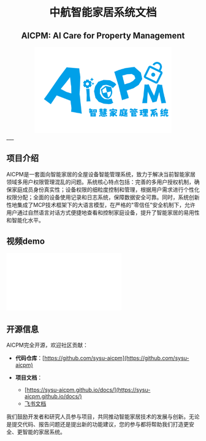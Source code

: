 <h1><center>中航智能家居系统文档</center></h1>

<center><h2>AICPM: AI Care for Property Management</h2></center>

<center><img src='assets/aicpm.png' style="zoom:35%;"></center>
___

## 项目介绍

AICPM是一套面向智能家居的全屋设备智能管理系统，致力于解决当前智能家居领域多用户权限管理混乱的问题。系统核心特点包括：完善的多用户授权机制，确保家庭成员身份真实性；设备权限的细粒度控制和管理，根据用户需求进行个性化权限分配；全面的设备使用记录和日志系统，保障数据安全可靠。同时，系统创新性地集成了MCP技术框架下的大语言模型，在严格的"零信任"安全机制下，允许用户通过自然语言对话方式便捷地查看和控制家庭设备，提升了智能家居的易用性和智能化水平。

## 视频demo

<iframe src="//player.bilibili.com/player.html?isOutside=true&aid=114720589746316&bvid=BV1ekNCz3Eha&cid=30618486096&p=1" scrolling="no" border="0" frameborder="no" framespacing="0" allowfullscreen="true"></iframe>

## 开源信息

AICPM完全开源，欢迎社区贡献：

- **代码仓库**：[https://github.com/sysu-aicpm](https://github.com/sysu-aicpm)

- **项目文档**：
    - [https://sysu-aicpm.github.io/docs/](https://sysu-aicpm.github.io/docs/)
    - [飞书文档](https://sysu-aicpm.feishu.cn/wiki/RMe5w4IUHiw0dkk5QF5cUysrnMe)

我们鼓励开发者和研究人员参与项目，共同推动智能家居技术的发展与创新。无论是提交代码、报告问题还是提出新的功能建议，您的参与都将帮助我们打造更安全、更智能的家居系统。



